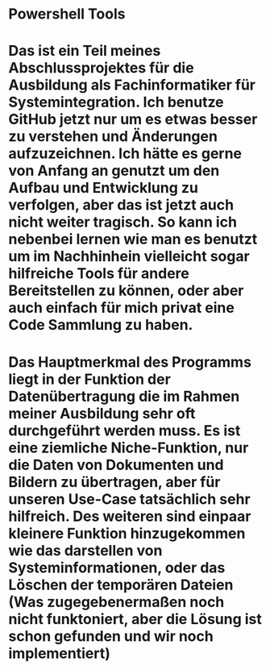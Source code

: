 # Powershell Tools
# Das ist ein Teil meines Abschlussprojektes für die Ausbildung als Fachinformatiker für Systemintegration. Ich benutze GitHub jetzt nur um es etwas besser zu verstehen und Änderungen aufzuzeichnen. Ich hätte es gerne von Anfang an genutzt um den Aufbau und Entwicklung zu verfolgen, aber das ist jetzt auch nicht weiter tragisch. So kann ich nebenbei lernen wie man es benutzt um im Nachhinhein vielleicht sogar hilfreiche Tools für andere Bereitstellen zu können, oder aber auch einfach für mich privat eine Code Sammlung zu haben.

# Das Hauptmerkmal des Programms liegt in der Funktion der Datenübertragung die im Rahmen meiner Ausbildung sehr oft durchgeführt werden muss. Es ist eine ziemliche Niche-Funktion, nur die Daten von Dokumenten und Bildern zu übertragen, aber für unseren Use-Case tatsächlich sehr hilfreich. Des weiteren sind einpaar kleinere Funktion hinzugekommen wie das darstellen von Systeminformationen, oder das Löschen der temporären Dateien (Was zugegebenermaßen noch nicht funktoniert, aber die Lösung ist schon gefunden und wir noch implementiert)
